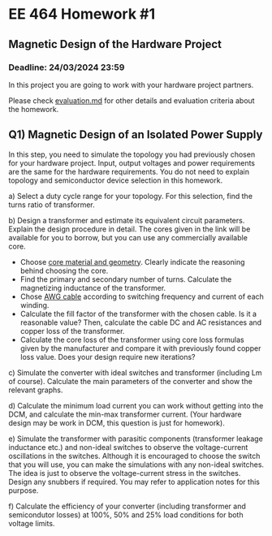 # EE 464 Homework #1

## Magnetic Design of the Hardware Project

### Deadline: 24/03/2024 23:59

In this project you are going to work with your hardware project partners. 

Please check [evaluation.md](evaluation.md) for other details and evaluation criteria about the homework.

## Q1) Magnetic Design of an Isolated Power Supply

In this step, you need to simulate the topology you had previously chosen for your hardware project. Input, output voltages and power requirements are the same for the hardware requirements. You do not need to explain topology and semiconductor device selection in this homework.

a) Select a duty cycle range for your topology. For this selection, find the turns ratio of transformer.

b) Design a transformer and estimate its equivalent circuit parameters. Explain the design procedure in detail. The cores given in the link will be available for you to borrow, but you can use any commercially available core.

- Choose [core material and geometry](https://docs.google.com/spreadsheets/d/1EulnohgTt6JBoSweeZXwY2xUHmFE42yt89FN3Kc15gA/edit?usp=sharing). Clearly indicate the reasoning behind choosing the core.
- Find the primary and secondary number of turns. Calculate the magnetizing inductance of the transformer.
- Chose  [AWG cable](https://www.powerstream.com/Wire_Size.htm) according to switching frequency and current of each winding.
- Calculate the fill factor of the transformer with the chosen cable. Is it a reasonable value? Then, calculate the cable DC and AC resistances and copper loss of the transformer.
- Calculate the core loss of the transformer using core loss formulas given by the manufacturer and compare it with previously found copper loss value. Does your design require new iterations?

c) Simulate the converter with ideal switches and transformer (including Lm of course). Calculate the main parameters of the converter and show the relevant graphs.

d) Calculate the minimum load current you can work without getting into the DCM, and calculate the min-max transformer current. (Your hardware design may be work in DCM, this question is just for homework).

e) Simulate the transformer with parasitic components (transformer leakage inductance etc.) and non-ideal switches to observe the voltage-current oscillations in the switches. Although it is encouraged to choose the switch that you will use, you can make the simulations with any non-ideal switches. The idea is just to observe the voltage-current stress in the switches. Design any snubbers if required. You may refer to application notes for this purpose.

f) Calculate the efficiency of your converter (including transformer and semicondutor losses) at 100%, 50% and 25% load conditions for both voltage limits.



